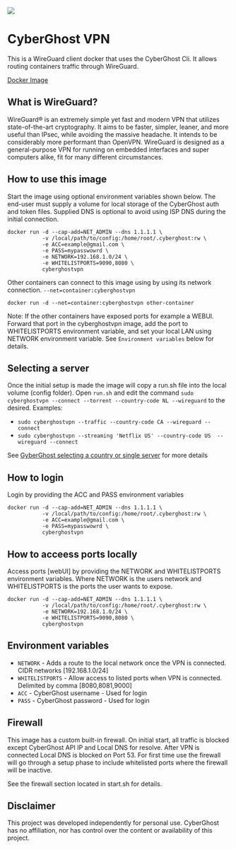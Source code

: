 <p alighn="center">
 <a href="https://www.cyberghostvpn.com/"> <img src="https://raw.githubusercontent.com/tmcphee/cyberghostvpn/main/.img/CyberGhost-Logo-Header.png"></a>
</p>

# CyberGhost VPN
 
This is a WireGuard client docker that uses the CyberGhost Cli. It allows routing containers traffic through WireGuard.

[Docker Image](https://hub.docker.com/r/tmcphee/cyberghostvpn)
## What is WireGuard?

WireGuard® is an extremely simple yet fast and modern VPN that utilizes state-of-the-art cryptography. It aims to be faster, simpler, leaner, and more useful than IPsec, while avoiding the massive headache. It intends to be considerably more performant than OpenVPN. WireGuard is designed as a general-purpose VPN for running on embedded interfaces and super computers alike, fit for many different circumstances.

## How to use this image
Start the image using optional environment variables shown below. The end-user must supply a volume for local storage of the CyberGhost auth and token files. Supplied DNS is optional to avoid using ISP DNS during the initial connection. 
```
docker run -d --cap-add=NET_ADMIN --dns 1.1.1.1 \
           -v /local/path/to/config:/home/root/.cyberghost:rw \
           -e ACC=example@gmail.com \
           -e PASS=mypasswowrd \
           -e NETWORK=192.168.1.0/24 \
           -e WHITELISTPORTS=9090,8080 \
           cyberghostvpn
```

Other containers can connect to this image using by using its network connection.
`--net=container:cyberghostvpn`
```
docker run -d --net=container:cyberghostvpn other-container
```
Note: If the other containers have exposed ports for example a WEBUI. Forward that port in the cyberghostvpn image, add the port to WHITELISTPORTS environment variable, and set your local LAN using NETWORK environment variable. See `Environment variables` below for details. 

## Selecting a server

Once the initial setup is made the image will copy a run.sh file into the local volume (config folder). Open `run.sh` and edit the command `sudo cyberghostvpn --connect --torrent --country-code NL --wireguard` to the desired.
Examples:
- `sudo cyberghostvpn --traffic --country-code CA --wireguard --connect`
- `sudo cyberghostvpn --streaming 'Netflix US' --country-code US  --wireguard --connect`

See [GyberGhost selecting a country or single server](https://support.cyberghostvpn.com/hc/en-us/articles/360020673194--How-to-select-a-country-or-single-server-with-CyberGhost-on-Linux) for more details

## How to login
Login by providing the ACC and PASS environment variables
```
docker run -d --cap-add=NET_ADMIN --dns 1.1.1.1 \
           -v /local/path/to/config:/home/root/.cyberghost:rw \
           -e ACC=example@gmail.com \
           -e PASS=mypasswowrd \
           cyberghostvpn
```

## How to acceess ports locally
Access ports [webUI] by providing the NETWORK and WHITELISTPORTS environment variables. Where NETWORK is the users network and WHITELISTPORTS is the ports the user wants to expose. 
```
docker run -d --cap-add=NET_ADMIN --dns 1.1.1.1 \
           -v /local/path/to/config:/home/root/.cyberghost:rw \
           -e NETWORK=192.168.1.0/24 \
           -e WHITELISTPORTS=9090,8080 \
           cyberghostvpn
```

## Environment variables

- `NETWORK` - Adds a route to the local network once the VPN is connected. CIDR networks [192.168.1.0/24]
- `WHITELISTPORTS` - Allow access to listed ports when VPN is connected. Delimited by comma [8080,8081,9000]
- `ACC` - CyberGhost username - Used for login
- `PASS` - CyberGhost password - Used for login

## Firewall
This image has a custom built-in firewall. On initial start, all traffic is blocked except CyberGhost API IP and Local DNS for resolve. After VPN is connected Local DNS is blocked on Port 53. For first time use the firewall will go through a setup phase to include whitelisted ports where the firewall will be inactive. 

See the firewall section located in start.sh for details. 

## Disclaimer
This project was developed independently for personal use. CyberGhost has no affiliation, nor has control over the content or availability of this project. 

